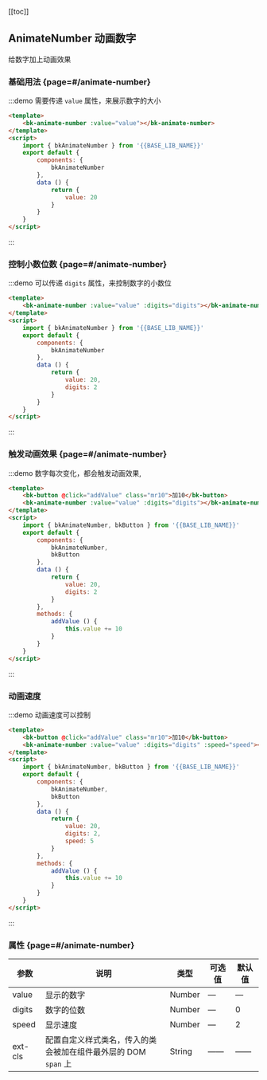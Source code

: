 <script>
    import { bkAnimateNumber, bkButton } from '@'

    export default {
        components: {
            bkAnimateNumber,
            bkButton
        },
        data () {
            return {
                value: 20,
                digits: 2,
                speed: 5
            }
        },
        methods: {
            addValue () {
                this.value += 10
            }
        }
    }
</script>

[[toc]]

## AnimateNumber 动画数字

给数字加上动画效果

### 基础用法 {page=#/animate-number}

:::demo 需要传递 `value` 属性，来展示数字的大小

```html
<template>
    <bk-animate-number :value="value"></bk-animate-number>
</template>
<script>
    import { bkAnimateNumber } from '{{BASE_LIB_NAME}}'
    export default {
        components: {
            bkAnimateNumber
        },
        data () {
            return {
                value: 20
            }
        }
    }
</script>
```
:::

### 控制小数位数 {page=#/animate-number}

:::demo 可以传递 `digits` 属性，来控制数字的小数位

```html
<template>
    <bk-animate-number :value="value" :digits="digits"></bk-animate-number>
</template>
<script>
    import { bkAnimateNumber } from '{{BASE_LIB_NAME}}'
    export default {
        components: {
            bkAnimateNumber
        },
        data () {
            return {
                value: 20,
                digits: 2
            }
        }
    }
</script>
```

:::

### 触发动画效果 {page=#/animate-number}

:::demo 数字每次变化，都会触发动画效果,

```html
<template>
    <bk-button @click="addValue" class="mr10">加10</bk-button>
    <bk-animate-number :value="value" :digits="digits"></bk-animate-number>
</template>
<script>
    import { bkAnimateNumber, bkButton } from '{{BASE_LIB_NAME}}'
    export default {
        components: {
            bkAnimateNumber,
            bkButton
        },
        data () {
            return {
                value: 20,
                digits: 2
            }
        },
        methods: {
            addValue () {
                this.value += 10
            }
        }
    }
</script>
```
:::

### 动画速度

:::demo 动画速度可以控制

```html
<template>
    <bk-button @click="addValue" class="mr10">加10</bk-button>
    <bk-animate-number :value="value" :digits="digits" :speed="speed"></bk-animate-number>
</template>
<script>
    import { bkAnimateNumber, bkButton } from '{{BASE_LIB_NAME}}'
    export default {
        components: {
            bkAnimateNumber,
            bkButton
        },
        data () {
            return {
                value: 20,
                digits: 2,
                speed: 5
            }
        },
        methods: {
            addValue () {
                this.value += 10
            }
        }
    }
</script>
```
:::

### 属性 {page=#/animate-number}
| 参数 | 说明 | 类型 | 可选值 | 默认值 |
|------|------|------|------|------|
| value | 显示的数字 | Number | — | — |
| digits | 数字的位数 | Number | — | 0 |
| speed |显示速度 | Number | — | 2 |
| ext-cls | 配置自定义样式类名，传入的类会被加在组件最外层的 DOM `span` 上 | String | —— | —— |
